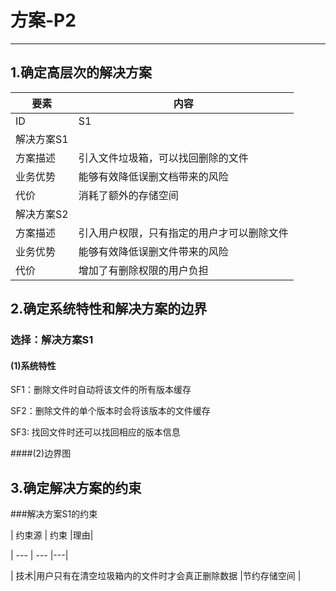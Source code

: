# 方案-P2

---

## 1.确定高层次的解决方案

| 要素 | 内容 |
| --- | --- |
| ID | S1 |
| 解决方案S1 |
| 方案描述 | 引入文件垃圾箱，可以找回删除的文件 |
| 业务优势 | 能够有效降低误删文档带来的风险|
| 代价 | 消耗了额外的存储空间 |
| 解决方案S2 |
| 方案描述 | 引入用户权限，只有指定的用户才可以删除文件 |
| 业务优势 | 能够有效降低误删文件带来的风险|
| 代价 | 增加了有删除权限的用户负担 |


## 2.确定系统特性和解决方案的边界

### 选择：解决方案S1

#### (1)系统特性

SF1：删除文件时自动将该文件的所有版本缓存

SF2：删除文件的单个版本时会将该版本的文件缓存

SF3: 找回文件时还可以找回相应的版本信息

####(2)边界图

## 3.确定解决方案的约束

###解决方案S1的约束

| 约束源 | 约束 |理由|

| --- | --- |---|

| 技术|用户只有在清空垃圾箱内的文件时才会真正删除数据  |节约存储空间 |
